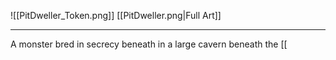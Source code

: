 ![[PitDweller_Token.png]]
[[PitDweller.png|Full Art]]

---

A monster bred in secrecy beneath in a large cavern beneath the [[